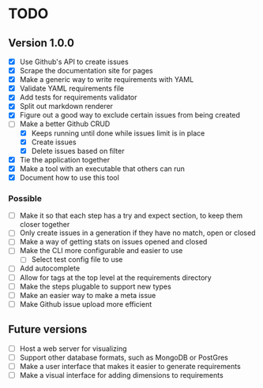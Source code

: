 # TODO

## Version 1.0.0

- [x] Use Github's API to create issues
- [x] Scrape the documentation site for pages
- [x] Make a generic way to write requirements with YAML
- [x] Validate YAML requirements file
- [x] Add tests for requirements validator
- [x] Split out markdown renderer
- [x] Figure out a good way to exclude certain issues from being created
- [ ] Make a better Github CRUD
  - [x] Keeps running until done while issues limit is in place
  - [x] Create issues
  - [x] Delete issues based on filter
- [x] Tie the application together
- [x] Make a tool with an executable that others can run
- [x] Document how to use this tool

### Possible

- [ ] Make it so that each step has a try and expect section, to keep them closer together
- [ ] Only create issues in a generation if they have no match, open or closed
- [ ] Make a way of getting stats on issues opened and closed
- [ ] Make the CLI more configurable and easier to use
  - [ ] Select test config file to use
- [ ] Add autocomplete
- [ ] Allow for tags at the top level at the requirements directory
- [ ] Make the steps plugable to support new types
- [ ] Make an easier way to make a meta issue
- [ ] Make Github issue upload more efficient

## Future versions

- [ ] Host a web server for visualizing
- [ ] Support other database formats, such as MongoDB or PostGres
- [ ] Make a user interface that makes it easier to generate requirements
- [ ] Make a visual interface for adding dimensions to requirements
